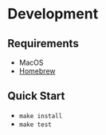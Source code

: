 # Development

## Requirements

- MacOS
- [Homebrew](https://brew.sh)

## Quick Start

- `make install`
- `make test`
